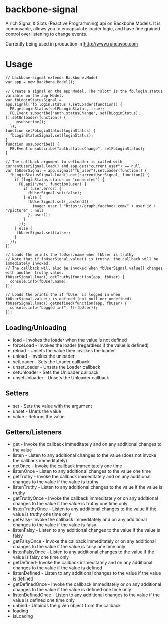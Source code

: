 backbone-signal
===============

A rich Signal & Slots (Reactive Programming) api on Backbone Models. It is composable, allows you to encapsulate loader logic,
 and have fine grained control over listening to change events.

Currently being used in production in http://www.rundavoo.com

# Usage

    // backbone-signal extends Backbone.Model
    var app = new Backbone.Model();

    // Create a signal on the app Model. The "slot" is the fb.login.status variable on the app Model.
    var fbLoginStatusSignal = app.signal('fb.login.status').setLoader(function() {
      FB.getLoginStatus(setFbLoginStatus, true);
      FB.Event.subscribe("auth.statusChange", setFbLoginStatus);
    }).setUnloader(function() {
        unsubscribe();
      });
    function setFbLoginStatus(loginStatus) {
      fbLoginStatusSignal.set(loginStatus);
    }
    function unsubscribe() {
      FB.Event.unsubscribe("auth.statusChange", setFbLoginStatus);
    }

    // The callback argument to setLoader is called with currentUserSignal.load() and app.get("current_user") == null
    var fbUserSignal = app.signal("fb_user").setLoader(function() {
      fbLoginStatusSignal.load().get(currentUserSignal, function() {
        if (loginStatus.status == "connected") {
          FB.api("/me", function(user) {
            if (user.error) {
              fbUserSignal.set(false);
            } else {
              fbUserSignal.set(_.extend({
                image: user ? "https://graph.facebook.com/" + user.id + "/picture" : null
              }, user));
            }
          });
        } else {
         fbUserSignal.set(false);
        }
      });
    });

    // Loads the prints the fbUser.name when fbUser is truthy
    // Note that if fbUserSignal.value() is truthy, the callback will be immediately invoked.
    // The callback will also be invoked when fbUserSignal.value() changes with another truthy value.
    fbUserSignal.load().getTruthy(function(app, fbUser) {
      console.info(fbUser.name);
    });

    // Loads the prints the if fbUser is logged in when fbUserSignal.value() is defined (not null nor undefined)
    fbUserSignal.load().getDefined(function(app, fbUser) {
      console.info("Logged in?", !!(fbUser));
    });

## Loading/Unloading

* load - Invokes the loader when the value is not defined
* forceLoad - Invokes the loader (regardless if the value is defined)
* reload - Unsets the value then invokes the loader
* unload - Invokes the unloader
* setLoader - Sets the Loader callback
* unsetLoader - Unsets the Loader callback
* setUnloader - Sets the Unloader callback
* unsetUnloader - Unsets the Unloader callback

## Setters

* set - Sets the value with the argument
* unset - Unets the value
* value - Returns the value

## Getters/Listeners

* get - Invoke the callback immeditately and on any additional changes to the value
* listen - Listen to any additional changes to the value (does not invoke the callback immeditately)
* getOnce - Invoke the callback immeditately one time
* listenOnce - Listen to any additional changes to the value one time
* getTruthy - Invoke the callback immeditately and on any additional changes to the value if the value is truthy
* listenTruthy - Listen to any additional changes to the value if the value is truthy
* getTruthyOnce - Invoke the callback immeditately or on any additional changes to the value if the value is truthy one time only
* listenTruthyOnce - Listen to any additional changes to the value if the value is truthy one time only
* getFalsy- Invoke the callback immeditately and on any additional changes to the value if the value is falsy
* listenFalsy - Listen to any additional changes to the value if the value is falsy
* getFalsyOnce - Invoke the callback immeditately or on any additional changes to the value if the value is falsy one time only
* listenFalsyOnce - Listen to any additional changes to the value if the value is falsy one time only
* getDefined- Invoke the callback immeditately and on any additional changes to the value if the value is defined
* listenDefined - Listen to any additional changes to the value if the value is defined
* getDefinedOnce - Invoke the callback immeditately or on any additional changes to the value if the value is defined one time only
* listenDefinedOnce - Listen to any additional changes to the value if the value is defined one time only
* unbind - Unbinds the given object from the callback
* loading
* isLoading
